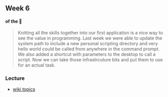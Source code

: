 ## Week 6
#### of the :bee:

> Knitting all the skills together into our first application is a nice way to see the value in programming. Last week we were able to update the system path to include a new personal scripting directory and very hello world could be called from anywhere in the command prompt. We also added a shortcut with parameters to the desktop to call a script. Now we can take those infrastrcuture bits and put them to use for an actual task.

### Lecture
* [wiki topics](https://github.com/eca-py101-expedia/ecapy101/wiki/week06)
